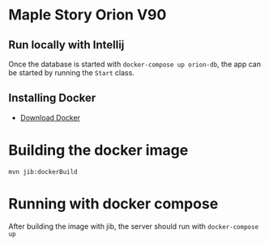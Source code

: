 # Maple Story Orion V90

## Run locally with Intellij

Once the database is started with `docker-compose up orion-db`, the app can be started by running the `Start` class.

## Installing Docker

- [Download Docker](https://docs.docker.com/docker-for-windows/install/)

# Building the docker image

```shell
mvn jib:dockerBuild
```

# Running with docker compose

After building the image with jib, the server should run with `docker-compose up`
